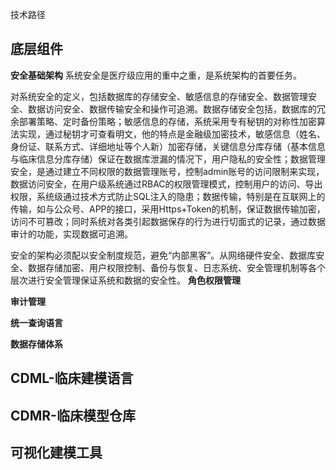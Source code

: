 技术路径
## 底层组件
**安全基础架构**
 系统安全是医疗级应用的重中之重，是系统架构的首要任务。   
 
对系统安全的定义，包括数据库的存储安全、敏感信息的存储安全、数据管理安全、数据访问安全、数据传输安全和操作可追溯。数据存储安全包括，数据库的冗余部署策略、定时备份策略；敏感信息的存储，系统采用专有秘钥的对称性加密算法实现，通过秘钥才可查看明文，他的特点是金融级加密技术，敏感信息（姓名、身份证、联系方式、详细地址等个人新）加密存储，关键信息分库存储（基本信息与临床信息分库存储）保证在数据库泄漏的情况下，用户隐私的安全性；数据管理安全，是通过建立不同权限的数据管理账号，控制admin账号的访问限制来实现，数据访问安全，在用户级系统通过RBAC的权限管理模式，控制用户的访问、导出权限，系统级通过技术方式防止SQL注入的隐患；数据传输，特别是在互联网上的传输，如与公众号、APP的接口，采用Https+Token的机制，保证数据传输加密，访问不可篡改；同时系统对各类引起数据保存的行为进行切面式的记录，通过数据审计的功能，实现数据可追溯。  

安全的架构必须配以安全制度规范，避免“内部黑客”。从网络硬件安全、数据库安全、数据存储加密、用户权限控制、备份与恢复、日志系统、安全管理机制等各个层次进行安全管理保证系统和数据的安全性。
**角色权限管理**

**审计管理**

**统一查询语言**

**数据存储体系**

## CDML-临床建模语言


## CDMR-临床模型仓库

## 可视化建模工具
